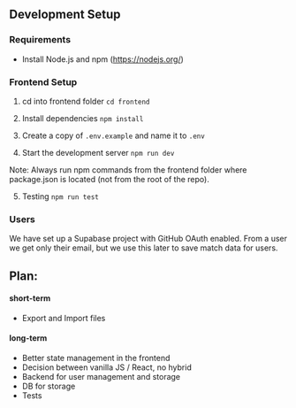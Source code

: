 ## Development Setup

### Requirements
- Install Node.js and npm (https://nodejs.org/)

### Frontend Setup
1. cd into frontend folder
  `cd frontend`

2. Install dependencies 
  `npm install`

3. Create a copy of `.env.example` and name it to `.env`

4. Start the development server
  `npm run dev`

Note: Always run npm commands from the frontend folder where package.json is located (not from the root of the repo).

5. Testing
  `npm run test`


### Users

We have set up a Supabase project with GitHub OAuth enabled. From a user we get only their email, but we use this later to save match data for users.

## Plan:

#### short-term
- Export and Import files

#### long-term
- Better state management in the frontend
- Decision between vanilla JS / React, no hybrid
- Backend for user management and storage
- DB for storage
- Tests
